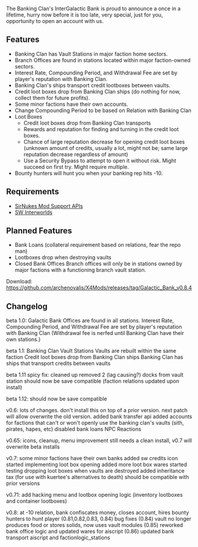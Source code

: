 The Banking Clan's InterGalactic Bank is proud to announce a once in a lifetime, hurry now before it is too late, very special, just for you, opportunity to open an account with us.

## Features
- Banking Clan has Vault Stations in major faction home sectors.
- Branch Offices are found in stations located within major faction-owned sectors.
- Interest Rate, Compounding Period, and Withdrawal Fee are set by player's reputation with Banking Clan.
- Banking Clan's ships transport credit lootboxes between vaults.
- Credit loot boxes drop from Banking Clan ships (do nothing for now, collect them for future profits).
- Some minor factions have their own accounts.
- Change Compounding Period to be based on Relation with Banking Clan
- Loot Boxes
  - Credit loot boxes drop from Banking Clan transports
  - Rewards and reputation for finding and turning in the credit loot boxes.
  - Chance of large reputation decrease for opening credit loot boxes (unknown amount of credits, usually a lot, might not be; same large reputation decrease regardless of amount)
  - Use a Security Bypass to attempt to open it without risk. Might succeed on first try. Might require multiple.
- Bounty hunters will hunt you when your banking rep hits -10. 

## Requirements
- [SirNukes Mod Support APIs](https://www.nexusmods.com/x4foundations/mods/503)
- [SW Interworlds](https://sites.google.com/view/swinterworlds/Home)

## Planned Features
- Bank Loans (collateral requirement based on relations, fear the repo man)
- Lootboxes drop when destroying vaults
- Closed Bank Offices
Branch offices will only be in stations owned by major factions with a functioning branch vault station.

Download: https://github.com/archenovalis/X4Mods/releases/tag/Galactic_Bank_v0.8.4

## Changelog

beta 1.0: Galactic Bank Offices are found in all stations.
Interest Rate, Compounding Period, and Withdrawal Fee are set by player's reputation with Banking Clan
  (Withdrawal fee is nerfed until Banking Clan have their own stations.)

beta 1.1: 
Banking Clan Vault Stations
Vaults are rebuilt within the same faction
Credit loot boxes drop from Banking Clan ships
Banking Clan has ships that transport credits between vaults

beta 1.11 spicy fix:
cleaned up
removed 2 (lag causing?) docks from vault station
should now be save compatible (faction relations updated upon install)

beta 1.12:
should now be save compatible

v0.6:
lots of changes. don't install this on top of a prior version. next patch will allow overwrite the old version.
added bank transfer api
added accounts for factions that can't or won't openly use the banking clan's vaults (sith, pirates, hapes, etc)
disabled bank loans NPC Reactions

v0.65:
icons, cleanup, menu improvement
still needs a clean install, v0.7 will overwrite beta installs

v0.7:
some minor factions have their own banks
added sw credits icon
started implementing loot box opening
added more loot box wares
started testing dropping loot boxes when vaults are destroyed
added inheritance tax (for use with kuertee's alternatives to death)
should be compatible with prior versions

v0.71:
add hacking menu and lootbox opening logic (inventory lootboxes and container lootboxes)

v0.8:
at -10 relation, bank confiscates money, closes account, hires bounty hunters to hunt player 
(0.81,0.82,0.83, 0.84) bug fixes
(0.84) vault no longer produces food or stores solids, now uses vault modules
(0.85) reworked bank office logic and updated wares for aiscript
(0.86) updated bank transport aiscript and factionlogic_stations
